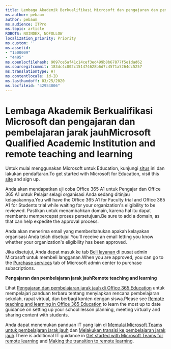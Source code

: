 ```yaml
---
title: Lembaga Akademik Berkualifikasi Microsoft dan pengajaran dan pembelajaran jarak jauh
ms.author: pebaum
author: pebaum
ms.audience: ITPro
ms.topic: article
ROBOTS: NOINDEX, NOFOLLOW
localization_priority: Priority
ms.custom: ''
ms.assetid:
- "1500009"
- "4495"
ms.openlocfilehash: 9097ce5af41c14cef3ed499b8b67877f5e1dad62
ms.sourcegitcommit: 183dc4c002c151474628b6d7c4571a5264dc5257
ms.translationtype: HT
ms.contentlocale: id-ID
ms.lasthandoff: 03/25/2020
ms.locfileid: "42954006"
---
```

# <a name="microsoft-qualified-academic-institution-and-remote-teaching-and-learning"></a><span data-ttu-id="2033a-102">Lembaga Akademik Berkualifikasi Microsoft dan pengajaran dan pembelajaran jarak jauh</span><span class="sxs-lookup"><span data-stu-id="2033a-102">Microsoft Qualified Academic Institution and remote teaching and learning</span></span>

<span data-ttu-id="2033a-103">Untuk mulai menggunakan Microsoft untuk Education, kunjungi [situs](https://www.microsoft.com/microsoft-365/academic/compare-office-365-education-plans) ini dan lakukan pendaftaran.</span><span class="sxs-lookup"><span data-stu-id="2033a-103">To get started with Microsoft for Education, visit this [site](https://www.microsoft.com/microsoft-365/academic/compare-office-365-education-plans) and sign up.</span></span>

<span data-ttu-id="2033a-104">Anda akan mendapatkan uji coba Office 365 A1 untuk Pengajar dan Office 365 A1 untuk Pelajar selagi organisasi Anda sedang ditinjau kelayakannya.</span><span class="sxs-lookup"><span data-stu-id="2033a-104">You will have the Office 365 A1 for Faculty trial and Office 365 A1 for Students trial while waiting for your organization's eligibility to be reviewed.</span></span>  <span data-ttu-id="2033a-105">Pastikan untuk menambahkan domain, karena hal itu dapat membantu mempercepat proses persetujuan.</span><span class="sxs-lookup"><span data-stu-id="2033a-105">Be sure to add a domain, as that can help expedite the approval process.</span></span>

<span data-ttu-id="2033a-106">Anda akan menerima email yang memberitahukan apakah kelayakan organisasi Anda telah disetujui.</span><span class="sxs-lookup"><span data-stu-id="2033a-106">You'll receive an email letting you know whether your organization's eligibility has been approved.</span></span>  

<span data-ttu-id="2033a-107">Jika disetujui, Anda dapat masuk ke tab [Beli layanan ](https://admin.microsoft.com/Adminportal/Home#/catalog) di pusat admin Microsoft untuk membeli langganan.</span><span class="sxs-lookup"><span data-stu-id="2033a-107">When you are approved, you can go to the [Purchase services](https://admin.microsoft.com/Adminportal/Home#/catalog) tab of Microsoft admin center to purchase subscriptions.</span></span>

<span data-ttu-id="2033a-108">**Pengajaran dan pembelajaran jarak jauh**</span><span class="sxs-lookup"><span data-stu-id="2033a-108">**Remote teaching and learning**</span></span>

<span data-ttu-id="2033a-109">Lihat [Pengajaran dan pembelajaran jarak jauh di Office 365 Education](https://support.office.com/article/remote-teaching-and-learning-in-office-365-education-f651ccae-7b65-478b-8366-51bb884025c4) untuk mempelajari panduan terbaru tentang menyiapkan rencana pembelajaran sekolah, rapat virtual, dan berbagi konten dengan siswa.</span><span class="sxs-lookup"><span data-stu-id="2033a-109">Please see [Remote teaching and learning in Office 365 Education](https://support.office.com/article/remote-teaching-and-learning-in-office-365-education-f651ccae-7b65-478b-8366-51bb884025c4) to learn the most up to date guidance on setting up your school lesson planning, meeting virtually and sharing content with students.</span></span>

<span data-ttu-id="2033a-110">Anda dapat menemukan panduan IT yang lain di [Memulai Microsoft Teams untuk pembelajaran jarak jauh](https://docs.microsoft.com/id-ID/MicrosoftTeams/remote-learning-edu) dan [Melakukan transisi ke pembelajaran jarak jauh](https://www.microsoft.com/education/remote-learning).</span><span class="sxs-lookup"><span data-stu-id="2033a-110">There is additional IT guidance in [Get started with Microsoft Teams for remote learning](https://docs.microsoft.com/id-ID/MicrosoftTeams/remote-learning-edu) and [Making the transition to remote learning](https://www.microsoft.com/education/remote-learning).</span></span>
